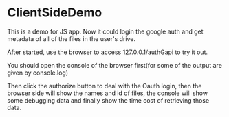 # ClientSideDemo
This is a demo for JS app. Now it could login the google auth and get metadata of all of the files in the user's drive.


After started, use the browser to access 127.0.0.1/authGapi to try it out.

You should open the console of the browser first(for some of the output are given by console.log)

Then click the authorize button to deal with the Oauth login, then the browser side will show the names and id of files,
the console will show some debugging data and finally show the time cost of retrieving those data.  
